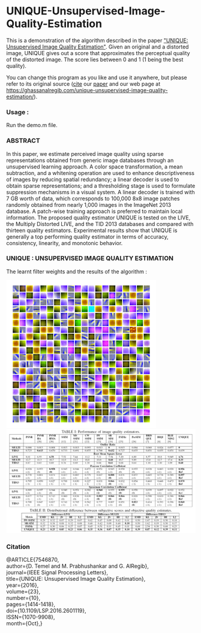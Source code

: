 # UNIQUE-Unsupervised-Image-Quality-Estimation

This is a demonstration of the algorithm described in the paper ["UNIQUE: Unsupervised Image Quality Estimation"](https://ghassanalregibdotcom.files.wordpress.com/2016/10/temel2016_spl1.pdf). Given an original and a distorted image, UNIQUE gives out a score 
that approximates the perceptual quality of the distorted image. The score lies between 0 and 1 (1 being the best quality).

You can change this program as you like and use it anywhere, but please refer to its original source ([cite](https://ghassanalregibdotcom.files.wordpress.com/2016/10/can_spl2016-bib.zip) our [paper](https://ghassanalregibdotcom.files.wordpress.com/2016/10/temel2016_spl1.pdf) and our web page at
https://ghassanalregib.com/unique-unsupervised-image-quality-estimation/).

### Usage :

Run the demo.m file. 

### ABSTRACT 

In this paper, we estimate perceived image quality using sparse representations obtained from generic image databases through an unsupervised learning approach. A color space transformation, a mean subtraction, and a whitening operation are used to enhance descriptiveness of images by reducing spatial redundancy; a linear decoder is used to obtain sparse representations; and a thresholding stage is used to formulate suppression mechanisms in a visual system. A linear decoder is trained with 7 GB
worth of data, which corresponds to 100,000 8x8 image patches randomly obtained from nearly 1,000 images in the ImageNet 2013 database. A patch-wise training approach is preferred to maintain local information. The proposed quality estimator UNIQUE is tested on the LIVE, the Multiply Distorted LIVE, and the TID 2013 databases and compared with thirteen quality estimators. Experimental results show that UNIQUE is generally a top performing quality estimator in terms of accuracy, consistency, linearity, and monotonic behavior.

### UNIQUE : UNSUPERVISED IMAGE QUALITY ESTIMATION

The learnt filter weights and the results of the algorithm :

![UNIQUE Filters](/Images/Visualization.png)  
![Results Filters](/Images/Results.png)

### Citation

@ARTICLE{7546870,  
author={D. Temel and M. Prabhushankar and G. AlRegib},   
journal={IEEE Signal Processing Letters},   
title={UNIQUE: Unsupervised Image Quality Estimation},   
year={2016},   
volume={23},   
number={10},   
pages={1414-1418},   
doi={10.1109/LSP.2016.2601119},   
ISSN={1070-9908},   
month={Oct},}


